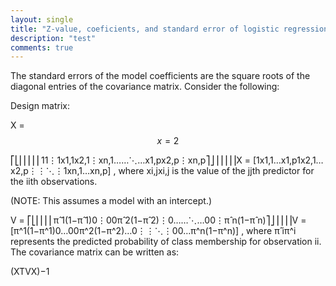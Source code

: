 ```yaml
---
layout: single
title: "Z-value, coeficients, and standard error of logistic regression"
description: "test"
comments: true
---
```

The standard errors of the model coefficients are the square roots of the diagonal entries of the covariance matrix. Consider the following:

Design matrix:

X = $$x=2$$


⎡⎣⎢⎢⎢⎢⎢11⋮1x1,1x2,1⋮xn,1……⋱…x1,px2,p⋮xn,p⎤⎦⎥⎥⎥⎥⎥X = [1x1,1…x1,p1x2,1…x2,p⋮⋮⋱⋮1xn,1…xn,p] , where xi,jxi,j is the value of the jjth predictor for the iith observations.

(NOTE: This assumes a model with an intercept.)

V = ⎡⎣⎢⎢⎢⎢π̂ 1(1−π̂ 1)0⋮00π̂ 2(1−π̂ 2)⋮0……⋱…00⋮π̂ n(1−π̂ n)⎤⎦⎥⎥⎥⎥V = [π^1(1−π^1)0…00π^2(1−π^2)…0⋮⋮⋱⋮00…π^n(1−π^n)] , where π̂ iπ^i represents the predicted probability of class membership for observation ii.
The covariance matrix can be written as:

(XTVX)−1
